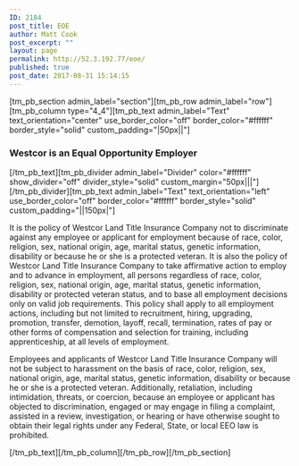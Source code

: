 ```yaml
---
ID: 2184
post_title: EOE
author: Matt Cook
post_excerpt: ""
layout: page
permalink: http://52.3.192.77/eoe/
published: true
post_date: 2017-08-31 15:14:15
---
```

[tm_pb_section admin_label="section"][tm_pb_row admin_label="row"][tm_pb_column type="4_4"][tm_pb_text admin_label="Text" text_orientation="center" use_border_color="off" border_color="#ffffff" border_style="solid" custom_padding="|50px||"]
<h3>Westcor is an Equal Opportunity Employer</h3>
[/tm_pb_text][tm_pb_divider admin_label="Divider" color="#ffffff" show_divider="off" divider_style="solid" custom_margin="50px|||"] [/tm_pb_divider][tm_pb_text admin_label="Text" text_orientation="left" use_border_color="off" border_color="#ffffff" border_style="solid" custom_padding="||150px|"]

It is the policy of Westcor Land Title Insurance Company not to discriminate against any employee or applicant for employment because of race, color, religion, sex, national origin, age, marital status, genetic information, disability or because he or she is a protected veteran. It is also the policy of Westcor Land Title Insurance Company to take affirmative action to employ and to advance in employment, all persons regardless of race, color, religion, sex, national origin, age, marital status, genetic information, disability or protected veteran status, and to base all employment decisions only on valid job requirements. This policy shall apply to all employment actions, including but not limited to recruitment, hiring, upgrading, promotion, transfer, demotion, layoff, recall, termination, rates of pay or other forms of compensation and selection for training, including apprenticeship, at all levels of employment.

Employees and applicants of Westcor Land Title Insurance Company will not be subject to harassment on the basis of race, color, religion, sex, national origin, age, marital status, genetic information, disability or because he or she is a protected veteran. Additionally, retaliation, including intimidation, threats, or coercion, because an employee or applicant has objected to discrimination, engaged or may engage in filing a complaint, assisted in a review, investigation, or hearing or have otherwise sought to obtain their legal rights under any Federal, State, or local EEO law is prohibited.

[/tm_pb_text][/tm_pb_column][/tm_pb_row][/tm_pb_section]